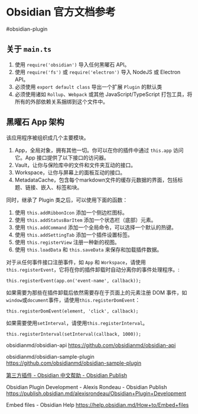 # Obsidian 官方文档参考

#obsidian-plugin 

## 关于 `main.ts`

1. 使用 `require('obsidian')` 导入任何黑曜石 API。
2. 使用 `require('fs')` 或 `require('electron')` 导入 NodeJS 或 Electron API。
3. 必须使用 `export default class` 导出一个扩展 `Plugin` 的默认类
4. 必须使用诸如 `Rollup`、`Webpack` 或其他 JavaScript/TypeScript 打包工具，将所有的外部依赖关系捆绑到这个文件中。

## 黑曜石 App 架构

该应用程序被组织成几个主要模块。
1. App，全局对象，拥有其他一切。你可以在你的插件中通过 `this.app` 访问它。App 接口提供了以下接口的访问器。
2. Vault，让你与保险库中的文件和文件夹互动的接口。
3. Workspace，让你与屏幕上的面板互动的接口。
4. MetadataCache，包含每个markdown文件的缓存元数据的界面，包括标题、链接、嵌入、标签和块。

同时，继承了 Plugin 类之后，可以使用下面的函数：

1. 使用 `this.addRibbonIcon` 添加一个侧边栏图标。
2. 使用 `this.addStatusBarItem` 添加一个状态栏（底部）元素。
3. 使用 `this.addCommand` 添加一个全局命令，可以选择一个默认的热键。
4. 使用 `this.addSettingTab` 添加一个插件设置标签。
5. 使用 `this.registerView` 注册一种新的视图。
6. 使用 `this.loadData` 和 `this.saveData` 来保存和加载插件数据。

对于从任何事件接口注册事件，如 `App` 和 `Workspace`，请使用 `this.registerEvent`，它将在你的插件卸载时自动分离你的事件处理程序。:

```
this.registerEvent(app.on('event-name', callback));
```

如果需要为那些在插件卸载后依然需要存在于页面上的元素注册 DOM 事件，如`window`或`document`事件，请使用`this.registerDomEvent`：

```
this.registerDomEvent(element, 'click', callback);
```

如果需要使用`setInterval`，请使用`this.registerInterval`。

```
this.registerInterval(setInterval(callback, 1000));
```


obsidianmd/obsidian-api
https://github.com/obsidianmd/obsidian-api

obsidianmd/obsidian-sample-plugin
https://github.com/obsidianmd/obsidian-sample-plugin

[第三方插件 - Obsidian 中文帮助 - Obsidian Publish](https://publish.obsidian.md/help-zh/%E9%AB%98%E7%BA%A7%E7%94%A8%E6%B3%95/%E7%AC%AC%E4%B8%89%E6%96%B9%E6%8F%92%E4%BB%B6)

Obsidian Plugin Development - Alexis Rondeau - Obsidian Publish
https://publish.obsidian.md/alexisrondeau/Obsidian+Plugin+Development

Embed files - Obsidian Help
https://help.obsidian.md/How+to/Embed+files